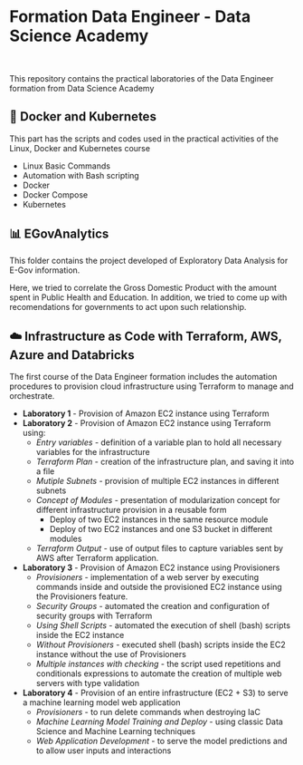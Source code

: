 # Formation Data Engineer - Data Science Academy

<br>


This repository contains the practical laboratories of the Data Engineer formation from Data Science Academy

## 🐋 Docker and Kubernetes

This part has the scripts and codes used in the practical activities of the Linux, Docker and Kubernetes course

- Linux Basic Commands
- Automation with Bash scripting
- Docker
- Docker Compose
- Kubernetes

## 📊 EGovAnalytics

This folder contains the project developed of Exploratory Data Analysis for E-Gov information.

Here, we tried to correlate the Gross Domestic Product with the amount spent in Public Health and Education. In addition, we tried to come up with recomendations for governments to act upon such relationship.

## ☁️ Infrastructure as Code with Terraform, AWS, Azure and Databricks

The first course of the Data Engineer formation includes the automation procedures to provision cloud infrastructure using Terraform to manage and orchestrate.

- **Laboratory 1** - Provision of Amazon EC2 instance using Terraform
- **Laboratory 2** - Provision of Amazon EC2 instance using Terraform using:
    - *Entry variables* - definition of a variable plan to hold all necessary variables for the infrastructure
    - *Terraform Plan* - creation of the infrastructure plan, and saving it into a file
    - *Mutiple Subnets* - provision of multiple EC2 instances in different subnets
    - *Concept of Modules* - presentation of modularization concept for different infrastructure provision in a reusable form
        - Deploy of two EC2 instances in the same resource module
        - Deploy of two EC2 instances and one S3 bucket in different modules
    - *Terraform Output* - use of output files to capture variables sent by AWS after Terraform application.
- **Laboratory 3** - Provision of Amazon EC2 instance using Provisioners
    - *Provisioners* - implementation of a web server by executing commands inside and outside the provisioned EC2 instance using the Provisioners feature.
    - *Security Groups* - automated the creation and configuration of security groups with Terraform
    - *Using Shell Scripts* - automated the execution of shell (bash) scripts inside the EC2 instance
    - *Without Provisioners* - executed shell (bash) scripts inside the EC2 instance without the use of Provisioners
    - *Multiple instances with checking* - the script used repetitions and conditionals expressions to automate the creation of multiple web servers with type validation
- **Laboratory 4** - Provision of an entire infrastructure (EC2 + S3) to serve a machine learning model web application
    - *Provisioners* - to run delete commands when destroying IaC
    - *Machine Learning Model Training and Deploy* - using classic Data Science and Machine Learning techniques
    - *Web Application Development* - to serve the model predictions and to allow user inputs and interactions
